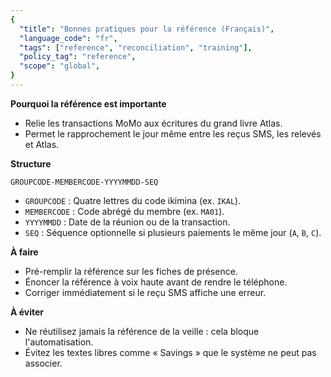 ```yaml
---
{
  "title": "Bonnes pratiques pour la référence (Français)",
  "language_code": "fr",
  "tags": ["reference", "reconciliation", "training"],
  "policy_tag": "reference",
  "scope": "global",
}
---
```


**Pourquoi la référence est importante**

- Relie les transactions MoMo aux écritures du grand livre Atlas.
- Permet le rapprochement le jour même entre les reçus SMS, les relevés et
  Atlas.

**Structure**

`GROUPCODE-MEMBERCODE-YYYYMMDD-SEQ`

- `GROUPCODE` : Quatre lettres du code ikimina (ex. `IKAL`).
- `MEMBERCODE` : Code abrégé du membre (ex. `MA01`).
- `YYYYMMDD` : Date de la réunion ou de la transaction.
- `SEQ` : Séquence optionnelle si plusieurs paiements le même jour (`A`, `B`,
  `C`).

**À faire**

- Pré-remplir la référence sur les fiches de présence.
- Énoncer la référence à voix haute avant de rendre le téléphone.
- Corriger immédiatement si le reçu SMS affiche une erreur.

**À éviter**

- Ne réutilisez jamais la référence de la veille : cela bloque l'automatisation.
- Évitez les textes libres comme « Savings » que le système ne peut pas
  associer.
